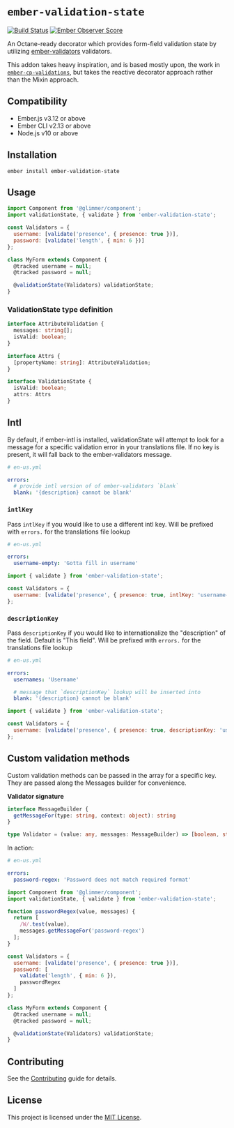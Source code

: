 # `ember-validation-state`

[![Build Status](https://travis-ci.org/chrismllr/ember-validation-state.svg?branch=master)](https://travis-ci.org/chrismllr/ember-validation-state)
[![Ember Observer Score](https://emberobserver.com/badges/ember-validation-state.svg)](https://emberobserver.com/addons/ember-validation-state)

An Octane-ready decorator which provides form-field validation state by utilizing [ember-validators](https://github.com/offirgolan/ember-validators) validators.

This addon takes heavy inspiration, and is based mostly upon, the work in [`ember-cp-validations`](https://github.com/offirgolan/ember-cp-validations), but takes the reactive decorator approach rather than the Mixin approach.


## Compatibility

* Ember.js v3.12 or above
* Ember CLI v2.13 or above
* Node.js v10 or above


## Installation

```
ember install ember-validation-state
```


## Usage

```js
import Component from '@glimmer/component';
import validationState, { validate } from 'ember-validation-state';

const Validators = {
  username: [validate('presence', { presence: true })],
  password: [validate('length', { min: 6 })]
};

class MyForm extends Component {
  @tracked username = null;
  @tracked password = null;

  @validationState(Validators) validationState;
}
```

### ValidationState type definition

```ts
interface AttributeValidation {
  messages: string[];
  isValid: boolean;
}

interface Attrs {
  [propertyName: string]: AttributeValidation;
}

interface ValidationState {
  isValid: boolean;
  attrs: Attrs
}
```

## Intl

By default, if ember-intl is installed, validationState will attempt to look for a message for a specific validation error in your translations file. If no key is present, it will fall back to the ember-validators message.

```yaml
# en-us.yml

errors:
  # provide intl version of of ember-validators `blank`
  blank: '{description} cannot be blank'
```

### `intlKey`
Pass `intlKey` if you would like to use a different intl key. Will be prefixed with `errors.` for the translations file lookup

```yaml
# en-us.yml

errors:
  username-empty: 'Gotta fill in username'
```

```js
import { validate } from 'ember-validation-state';

const Validators = {
  username: [validate('presence', { presence: true, intlKey: 'username-empty' })]
};
```

### `descriptionKey`
Pass `descriptionKey` if you would like to internationalize the "description" of the field. Default is "This field". Will be prefixed with `errors.` for the translations file lookup

```yaml
# en-us.yml

errors:
  usernames: 'Username'

  # message that `descriptionKey` lookup will be inserted into
  blank: '{description} cannot be blank'
```

```js
import { validate } from 'ember-validation-state';

const Validators = {
  username: [validate('presence', { presence: true, descriptionKey: 'usernames' })]
};
```


## Custom validation methods

Custom validation methods can be passed in the array for a specific key. They are passed along the Messages builder for convenience.

**Validator signature**
```ts
interface MessageBuilder {
  getMessageFor(type: string, context: object): string
}

type Validator = (value: any, messages: MessageBuilder) => [boolean, string];
```

In action:

```yaml
# en-us.yml

errors:
  password-regex: 'Password does not match required format'
```

```js
import Component from '@glimmer/component';
import validationState, { validate } from 'ember-validation-state';

function passwordRegex(value, messages) {
  return [
    /W/.test(value),
    messages.getMessageFor('password-regex')
  ];
}

const Validators = {
  username: [validate('presence', { presence: true })],
  password: [
    validate('length', { min: 6 }),
    passwordRegex
  ]
};

class MyForm extends Component {
  @tracked username = null;
  @tracked password = null;

  @validationState(Validators) validationState;
}
```

## Contributing

See the [Contributing](CONTRIBUTING.md) guide for details.


## License

This project is licensed under the [MIT License](LICENSE.md).
